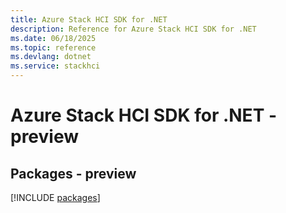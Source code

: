 ```yaml
---
title: Azure Stack HCI SDK for .NET
description: Reference for Azure Stack HCI SDK for .NET
ms.date: 06/18/2025
ms.topic: reference
ms.devlang: dotnet
ms.service: stackhci
---
```

# Azure Stack HCI SDK for .NET - preview
## Packages - preview
[!INCLUDE [packages](stack-hci-index.md)]
